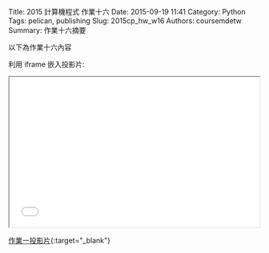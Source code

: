 Title: 2015 計算機程式 作業十六
Date: 2015-09-19 11:41
Category: Python
Tags: pelican, publishing
Slug: 2015cp_hw_w16
Authors: coursemdetw
Summary: 作業十六摘要

以下為作業十六內容

利用 iframe 嵌入投影片:

<iframe src="40423113_cp_w16_p.html" width="500" height="300"></iframe>

[作業一投影片](40423113_cp_w16_p.html){:target="_blank"}

